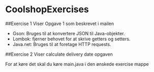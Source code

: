 # CoolshopExercises

##Exercise 1
Viser Opgave 1 som beskrevet i mailen 

- Gson: Bruges til at konvertere JSON til Java-objekter.
- Lombok: fjerner behovet for at skrive getters og setters.
- Java.net: Bruges til at foretage HTTP requests.


##Exercise 2
Viser calculate delivery date opgaven

For at køre det skal du køre main.java i den ønskede exercise mappe